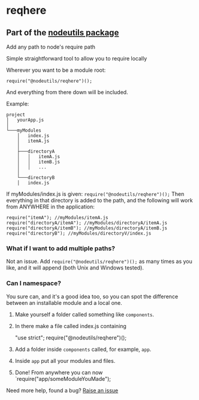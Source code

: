 # reqhere
## Part of the [nodeutils package](https://www.npmjs.com/package/nodeutils)

Add any path to node's require path

Simple straightforward tool to allow you to require locally

Wherever you want to be a module root:
```
require("@nodeutils/reqhere")();
```
And everything from there down will be included.

Example:
```
project
│   yourApp.js
│
└───myModules
    │   index.js
    │   itemA.js
    │
    ├───directoryA
    │   │   itemA.js
    │   │   itemB.js
    │   │   ...
    │
    └───directoryB
    │   index.js
```

If myModules/index.js is given: `require("@nodeutils/reqhere")();`
Then everything in that directory is added to the path, and the following will work from ANYWHERE in the application:
```
require("itemA"); //myModules/itemA.js
require("directoryA/itemA"); //myModules/directoryA/itemA.js
require("directoryA/itemB"); //myModules/directoryA/itemB.js
require("directoryB"); //myModules/directoryV/index.js
```

### What if I want to add multiple paths?
Not an issue. Add `require("@nodeutils/reqhere")();` as many times as you like, and it will append (both Unix and Windows tested).

### Can I namespace?
You sure can, and it's a good idea too, so you can spot the difference between an installable module and a local one.

1) Make yourself a folder called something like `components`.

2) In there make a file called index.js containing

    "use strict";
    require("@nodeutils/reqhere")();
    
3) Add a folder inside `components` called, for example, `app`.

4) Inside `app` put all your modules and files.

5) Done! From anywhere you can now `require("app/someModuleYouMade");

Need more help, found a bug? [Raise an issue](https://github.com/nodeutils/reqhere/issues)